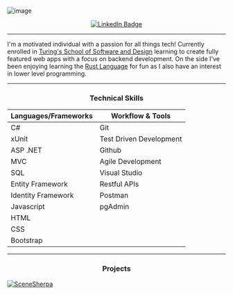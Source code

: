 ![image](https://github.com/jeremy-kimball/jeremy-kimball/assets/130601077/3c58cc81-a0a7-469a-8204-02903a570823)
<div id="badges" align="center">
  <a href="https://www.linkedin.com/in/jeremyckimball/">
    <img src="https://img.shields.io/badge/LinkedIn-blue?style=for-the-badge&logo=linkedin&logoColor=white" alt="LinkedIn Badge"/>
  </a>
</div>
<div id="counters" align="center">
 <img src="https://komarev.com/ghpvc/?username=jeremy-kimball&style=flat-square&color=blue" alt=""/>
</div>

<hr>
I'm a motivated individual with a passion for all things tech! Currently enrolled in <a href="https://turing.edu/">Turing's School of Software and Design</a> learning to create fully featured web apps with a focus on backend development. On the side I've been enjoying learning the <a href="https://www.rust-lang.org/">Rust Language</a> for fun as I also have an interest in lower level programming.
<hr>
<h3 align="center">Technical Skills</h3>
<div id="skills" align="center">
 <table>
<thead>
  <tr>
    <th>Languages/Frameworks</th>
    <th>Workflow &amp; Tools</th>
  </tr>
</thead>
<tbody>
  <tr>
    <td>C#</td>
    <td>Git</td>
  </tr>
  <tr>
    <td>xUnit</td>
    <td>Test Driven Development</td>
  </tr>
  <tr>
    <td>ASP .NET</td>
    <td>Github</td>
  </tr>
  <tr>
    <td>MVC</td>
    <td>Agile Development</td>
  </tr>
  <tr>
    <td>SQL</td>
    <td>Visual Studio</td>
  </tr>
  <tr>
    <td>Entity Framework</td>
    <td>Restful APIs</td>
  </tr>
  <tr>
    <td>Identity Framework</td>
    <td>Postman</td>
  </tr>
  <tr>
    <td>Javascript</td>
    <td>pgAdmin</td>
  </tr>
  <tr>
    <td>HTML</td>
    <td></td>
  </tr>
  <tr>
    <td>CSS</td>
    <td></td>
  </tr>
  <tr>
    <td>Bootstrap</td>
    <td></td>
  </tr>
</tbody>
</table>
</div>
<hr>
<h3 align="center">Projects</h1>

[![SceneSherpa](https://github-readme-stats.vercel.app/api/pin/?username=jcepriano&repo=SceneSherpa)](https://github.com/jcepriano/SceneSherpa)
<!--
**jeremy-kimball/jeremy-kimball** is a ✨ _special_ ✨ repository because its `README.md` (this file) appears on your GitHub profile.

Here are some ideas to get you started:

- 🔭 I’m currently working on ...
- 🌱 I’m currently learning ...
- 👯 I’m looking to collaborate on ...
- 🤔 I’m looking for help with ...
- 💬 Ask me about ...
- 📫 How to reach me: ...
- 😄 Pronouns: ...
- ⚡ Fun fact: ...
-->
